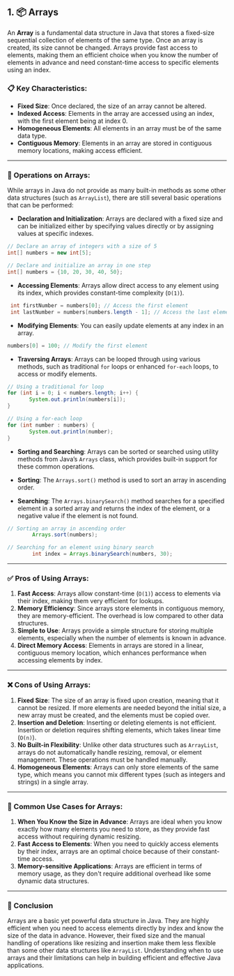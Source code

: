## 1. 📦 Arrays

An **Array** is a fundamental data structure in Java that stores a fixed-size sequential collection of elements of the same type. Once an array is created, its size cannot be changed. Arrays provide fast access to elements, making them an efficient choice when you know the number of elements in advance and need constant-time access to specific elements using an index.

### 📋 Key Characteristics:

- **Fixed Size**: Once declared, the size of an array cannot be altered.
- **Indexed Access**: Elements in the array are accessed using an index, with the first element being at index 0.
- **Homogeneous Elements**: All elements in an array must be of the same data type.
- **Contiguous Memory**: Elements in an array are stored in contiguous memory locations, making access efficient.

---

### 🔧 Operations on Arrays:

While arrays in Java do not provide as many built-in methods as some other data structures (such as `ArrayList`), there are still several basic operations that can be performed:

- **Declaration and Initialization**: Arrays are declared with a fixed size and can be initialized either by specifying values directly or by assigning values at specific indexes.
```java
// Declare an array of integers with a size of 5
int[] numbers = new int[5];

// Declare and initialize an array in one step
int[] numbers = {10, 20, 30, 40, 50};
```

- **Accessing Elements**: Arrays allow direct access to any element using its index, which provides constant-time complexity (`O(1)`).
 ```java
  int firstNumber = numbers[0]; // Access the first element
  int lastNumber = numbers[numbers.length - 1]; // Access the last element
  ```

- **Modifying Elements**: You can easily update elements at any index in an array.

 ```java
numbers[0] = 100; // Modify the first element
 ```
- **Traversing Arrays**: Arrays can be looped through using various methods, such as traditional `for` loops or enhanced `for-each` loops, to access or modify elements.

 ```java
// Using a traditional for loop
for (int i = 0; i < numbers.length; i++) {
        System.out.println(numbers[i]);
}

// Using a for-each loop
for (int number : numbers) {
        System.out.println(number);
}

 ```



- **Sorting and Searching**: Arrays can be sorted or searched using utility methods from Java’s `Arrays` class, which provides built-in support for these common operations.

- **Sorting**: The `Arrays.sort()` method is used to sort an array in ascending order.

- **Searching**: The `Arrays.binarySearch()` method searches for a specified element in a sorted array and returns the index of the element, or a negative value if the element is not found.

```java
// Sorting an array in ascending order
        Arrays.sort(numbers);

// Searching for an element using binary search
        int index = Arrays.binarySearch(numbers, 30);
 ```
---

### ✅ Pros of Using Arrays:

1. **Fast Access**: Arrays allow constant-time (`O(1)`) access to elements via their index, making them very efficient for lookups.
2. **Memory Efficiency**: Since arrays store elements in contiguous memory, they are memory-efficient. The overhead is low compared to other data structures.
3. **Simple to Use**: Arrays provide a simple structure for storing multiple elements, especially when the number of elements is known in advance.
4. **Direct Memory Access**: Elements in arrays are stored in a linear, contiguous memory location, which enhances performance when accessing elements by index.

---

### ❌ Cons of Using Arrays:

1. **Fixed Size**: The size of an array is fixed upon creation, meaning that it cannot be resized. If more elements are needed beyond the initial size, a new array must be created, and the elements must be copied over.
2. **Insertion and Deletion**: Inserting or deleting elements is not efficient. Insertion or deletion requires shifting elements, which takes linear time (`O(n)`).
3. **No Built-in Flexibility**: Unlike other data structures such as `ArrayList`, arrays do not automatically handle resizing, removal, or element management. These operations must be handled manually.
4. **Homogeneous Elements**: Arrays can only store elements of the same type, which means you cannot mix different types (such as integers and strings) in a single array.

---

### 🔄 Common Use Cases for Arrays:

1. **When You Know the Size in Advance**: Arrays are ideal when you know exactly how many elements you need to store, as they provide fast access without requiring dynamic resizing.
2. **Fast Access to Elements**: When you need to quickly access elements by their index, arrays are an optimal choice because of their constant-time access.
3. **Memory-sensitive Applications**: Arrays are efficient in terms of memory usage, as they don't require additional overhead like some dynamic data structures.

---

### 🚀 Conclusion

Arrays are a basic yet powerful data structure in Java. They are highly efficient when you need to access elements directly by index and know the size of the data in advance. However, their fixed size and the manual handling of operations like resizing and insertion make them less flexible than some other data structures like `ArrayList`. Understanding when to use arrays and their limitations can help in building efficient and effective Java applications.
